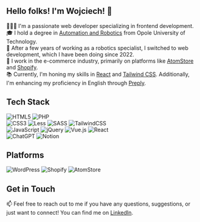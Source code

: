 ## Hello folks! I'm Wojciech! 👋
🙋🏼‍♂️ I'm a passionate web developer specializing in frontend development.<br>
🎓 I hold a degree in [Automation and Robotics](https://weaii.po.edu.pl/automatic-control-and-robotics/?lang=en) from Opole University of Technology.<br>
🤖 After a few years of working as a robotics specialist, I switched to web development, which I have been doing since 2022.<br>
💼 I work in the e-commerce industry, primarily on platforms like [AtomStore](https://www.atomstore.pl/) and [Shopify](https://www.shopify.com/).<br>
📚 Currently, I'm honing my skills in [React](https://react.dev/) and [Tailwind CSS](https://tailwindcss.com/). Additionally, I'm enhancing my proficiency in English through [Preply](https://preply.com/).<br>

## Tech Stack
![HTML5](https://img.shields.io/badge/html5-%23E34F26.svg?style=for-the-badge&logo=html5&logoColor=white)
![PHP](https://img.shields.io/badge/php-%23777BB4.svg?style=for-the-badge&logo=php&logoColor=white)<br>
![CSS3](https://img.shields.io/badge/css3-%231572B6.svg?style=for-the-badge&logo=css3&logoColor=white)
![Less](https://img.shields.io/badge/less-2B4C80?style=for-the-badge&logo=less&logoColor=white)
![SASS](https://img.shields.io/badge/SASS-hotpink.svg?style=for-the-badge&logo=SASS&logoColor=white)
![TailwindCSS](https://img.shields.io/badge/tailwindcss-%2338B2AC.svg?style=for-the-badge&logo=tailwind-css&logoColor=white)<br>
![JavaScript](https://img.shields.io/badge/javascript-%23323330.svg?style=for-the-badge&logo=javascript&logoColor=%23F7DF1E)
![jQuery](https://img.shields.io/badge/jquery-%230769AD.svg?style=for-the-badge&logo=jquery&logoColor=white)
![Vue.js](https://img.shields.io/badge/vuejs-%2335495e.svg?style=for-the-badge&logo=vuedotjs&logoColor=%234FC08D)
![React](https://img.shields.io/badge/react-%2320232a.svg?style=for-the-badge&logo=react&logoColor=%2361DAFB)<br>
![ChatGPT](https://img.shields.io/badge/chatGPT-74aa9c?style=for-the-badge&logo=openai&logoColor=white)
![Notion](https://img.shields.io/badge/Notion-%23000000.svg?style=for-the-badge&logo=notion&logoColor=white)

## Platforms
![WordPress](https://img.shields.io/badge/wordpress-%2321759B.svg?style=for-the-badge&logo=wordpress&logoColor=white)
![Shopify](https://img.shields.io/badge/shopify-%237AB55C.svg?style=for-the-badge&logo=shopify&logoColor=white)
![AtomStore](https://img.shields.io/badge/AtomStore-ff0000?style=for-the-badge&logo=atomstore&logoColor=white&labelColor=#ff0102&color=white)

<!--
## Current Project
🧑🏼‍💻 Outside of work, I'm actively developing a project called [🍊 HappyBelly](https://github.com/wojciechmuszala/vue-happy-belly) using Vue.js and styling it with Tailwind CSS. This app is a recipe repository with a weekly meal planner. You can track the progress of the project and learn more about it by clicking on its name!
-->

## Get in Touch
📫 Feel free to reach out to me if you have any questions, suggestions, or just want to connect! You can find me on [LinkedIn](https://www.linkedin.com/in/wojciech-muszala-04911b208/).

<!--
**wojciechmuszala/wojciechmuszala** is a ✨ _special_ ✨ repository because its `README.md` (this file) appears on your GitHub profile.
-->
